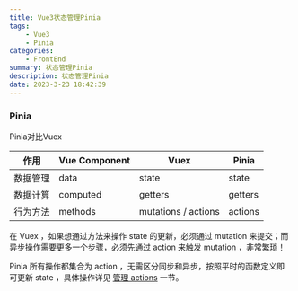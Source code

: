 ```yaml
---
title: Vue3状态管理Pinia
tags: 
    - Vue3
    - Pinia
categories: 
    - FrontEnd
summary: 状态管理Pinia
description: 状态管理Pinia
date: 2023-3-23 18:42:39
---
```




### Pinia



Pinia对比Vuex

| 作用     | Vue Component | Vuex                | Pinia   |
| -------- | ------------- | ------------------- | ------- |
| 数据管理 | data          | state               | state   |
| 数据计算 | computed      | getters             | getters |
| 行为方法 | methods       | mutations / actions | actions |



在 Vuex ，如果想通过方法来操作 state 的更新，必须通过 mutation 来提交；而异步操作需要更多一个步骤，必须先通过 action 来触发 mutation ，非常繁琐！

Pinia 所有操作都集合为 action ，无需区分同步和异步，按照平时的函数定义即可更新 state ，具体操作详见 [管理 actions](https://vue3.chengpeiquan.com/pinia.html#管理-actions-new) 一节。


